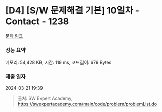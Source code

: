 # [D4] [S/W 문제해결 기본] 10일차 - Contact - 1238 

[문제 링크](https://swexpertacademy.com/main/code/problem/problemDetail.do?contestProbId=AV15B1cKAKwCFAYD) 

### 성능 요약

메모리: 54,428 KB, 시간: 119 ms, 코드길이: 679 Bytes

### 제출 일자

2024-03-21 19:39



> 출처: SW Expert Academy, https://swexpertacademy.com/main/code/problem/problemList.do
